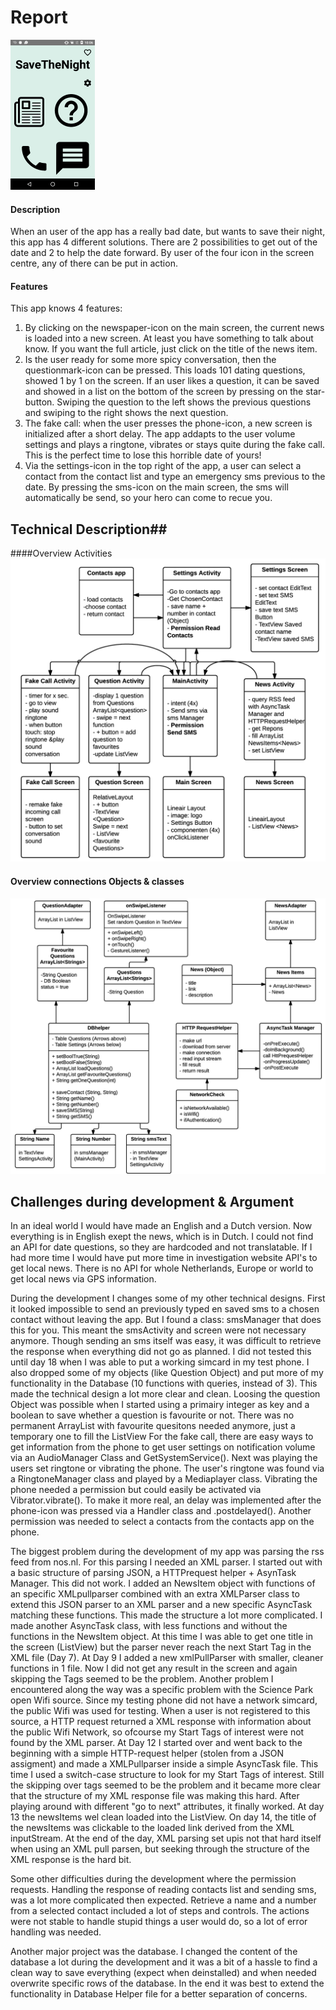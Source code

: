# Report #
 
![](./doc/screenshot-resize.png)

#### Description
When an user of the app has a really bad date, but wants to save their night, this app has 4 different solutions. There are 2 possibilities to get out of the date and 2 to help the date forward. By user of the four icon in the screen centre, any of there can be put in action. 


#### Features
This app knows 4 features: 

1. By clicking on the newspaper-icon on the main screen, the current news is loaded into a new screen. At least you have something to talk about know. If you want the full article, just click on the title of the news item. 
2. Is the user ready for some more spicy conversation, then the questionmark-icon can be pressed. This loads 101 dating questions, showed 1 by 1 on the screen. If an user likes a question, it can be saved and showed in a list on the bottom of the screen by pressing on the star-button. Swiping the question to the left shows the previous questions and swiping to the right shows the next question.
3. The fake call: when the user presses the phone-icon, a new screen is initialized after a short delay. The app addapts to the user volume settings and plays a ringtone, vibrates or stays quite during the fake call. This is the perfect time to lose this horrible date of yours!
4. Via the settings-icon in the top right of the app, a user can select a contact from the contact list and type an emergency sms previous to the date. By pressing the sms-icon on the main screen, the sms will automatically be send, so your hero can come to recue you. 

## Technical Description##
####Overview Activities
![](./doc/activities-final-uml.png)

#### Overview connections Objects & classes
![](./doc/files-final-uml.png)

## Challenges during development & Argument ##
In an ideal world I would have made an English and a Dutch version. Now everything is in English exept the news, which is in Dutch. I could not find an API for date questions, so they are hardcoded and not translatable. If I had more time I would have put more time in investigation website API's to get local news. There is no API for whole Netherlands, Europe or world to get local news via GPS information. 

During the development I changes some of my other technical designs. First it looked impossible to send an previously typed en saved sms to a chosen contact without leaving the app. But I found a class: smsManager that does this for you. This meant the smsActivity and screen were not necessary anymore. Though sending an sms itself was easy, it was difficult to retrieve the response when everything did not go as planned. I did not tested this until day 18 when I was able to put a working simcard in my test phone. 
I also dropped some of my objects (like Question Object) and put more of my functionality in the Database (10 functions with queries, instead of 3). This made the technical design a lot more clear and clean. Loosing the question Object was possible when I started using a primairy integer as key and a boolean to save whether a question is favourite or not. There was no permanent ArrayList with favourite quesitons needed anymore, just a temporary one to fill the ListView
For the fake call, there are easy ways to get information from the phone to get user settings on notification volume via an AudioManager Class and GetSystemService(). Next was playing the users set ringtone or vibrating the phone. The user's ringtone was found via a RingtoneManager class and played by a Mediaplayer class. Vibrating the phone needed a permission but could easily be activated via Vibrator.vibrate(). To make it more real, an delay was implemented after the phone-icon was pressed via a Handler class and .postdelayed(). 
Another permission was needed to select a contacts from the contacts app on the phone. 

The biggest problem during the development of my app was parsing the rss feed from nos.nl. For this parsing I needed an XML parser. I started out with a basic structure of parsing JSON, a HTTPrequest helper + AsynTask Manager. This did not work. I added an NewsItem object with functions of an specific XMLpullparser combined with an extra XMLParser class to extend this JSON parser to an XML parser and a new specific AsyncTask matching these functions. This made the structure a lot more complicated.  I made another AsyncTask class, with less functions and without the functions in the NewsItem object. At this time I was able to get one title in the screen (ListView) but the parser never reach the next Start Tag in the XML file (Day 7). 
At Day 9 I added a new xmlPullParser with smaller, cleaner functions in 1 file. Now I did not get any result in the screen and again skipping the Tags seemed to be the problem. 
Another problem I encountered along the way was a specific problem with the Science Park open Wifi source. Since my testing phone did not have a network simcard, the public Wifi was used for testing. When a user is not registered to this source, a HTTP request returned a XML response with information about the public Wifi Network, so ofcourse my Start Tags of interest were not found by the XML parser. 
At Day 12 I started over and went back to the beginning with a simple HTTP-request helper (stolen from a JSON assigment) and made a XMLPullparser inside a simple AsyncTask file. This time I used a switch-case structure to look for my Start Tags of interest. Still the skipping over tags seemed to be the problem and it became more clear that the structure of my XML response file was making this hard. After playing around with different "go to next" attributes, it finally worked. At day 13 the newsItems wel clean loaded into the ListView. On day 14, the title of the newsItems was clickable to the loaded link derived from the XML inputStream. 
At the end of the day, XML parsing set upis not that hard itself  when using an XML pull parsen, but seeking through the structure of the XML response is the hard bit. 

Some other difficulties during the development where the permission requests. Handling the response of reading contacts list and sending sms, was a lot more complicated then expected. Retrieve a name and a number from a selected contact included a lot of steps and controls. The actions were not stable to handle stupid things a user would do, so a lot of error handling was needed.

Another major project was the database. I changed the content of the database a lot during the development and it was a bit of a hassle to find a clean way to save everything (expect when deinstalled) and when needed overwrite specific rows of the database. In the end it was best to extend the functionality in Database Helper file for a better separation of concerns. 



